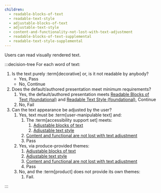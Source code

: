 ```yaml
---
children:
  - readable-blocks-of-text
  - readable-text-style
  - adjustable-blocks-of-text
  - adjustable-text-style
  - content-and-functionality-not-lost-with-text-adjustment
  - readable-blocks-of-text-supplemental
  - readable-text-style-supplemental
---
```


Users can read visually rendered text.

:::decision-tree
For each word of text:
1. Is the text purely :term[decorative] or, is it not readable by anybody?
   - Yes, Pass
   - No, Continue
2. Does the default/authored presentation meet minimum requirements?
    1. Yes, the default/authored presentation meets <a href="#readable-blocks-of-text">Readable Blocks of Text (foundational)</a> and <a href="readable-text-style">Readable Text Style (foundational)</a>, Continue
    2. No, Fail
3. Can the text appearance be adjusted by the user?
    1. Yes, text must be :term[user-manipulable text] and:
        1. The :term[accessibility support set] meets:
            1. <a href="#adjustable-blocks-of-text">Adjustable blocks of text</a>
            2. <a href="#adjustable-text-style">Adjustable text style</a>
        2. <a href="#content-and-functionality-not-lost-with-text-adjustment">Content and functional are not lost with text adjustment</a>
        3. Pass
    2. Yes, via produce-provided themes:
        1. <a href="#adjustable-blocks-of-text">Adjustable blocks of text</a>
        2. <a href="#adjustable-text-style">Adjustable text style</a>
        3. <a href="#content-and-functionality-not-lost-with-text-adjustment">Content and functional are not lost with text adjustment</a>
        4. Pass
    3. No, and the :term[product] does not provide its own themes:
        1. Fail.

:::
